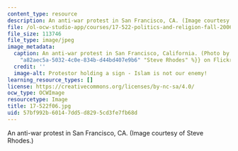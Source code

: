 ```yaml
---
content_type: resource
description: An anti-war protest in San Francisco, CA. (Image courtesy of Steve Rhodes.)
file: /ol-ocw-studio-app/courses/17-522-politics-and-religion-fall-2006/57bf992b60147dd5d8295cd3fe7fb68d_17-522f06.jpg
file_size: 113746
file_type: image/jpeg
image_metadata:
  caption: An anti-war protest in San Francisco, California. (Photo by {{% resource_link
    "a82aec5a-5032-4c0e-834b-d44bd407e9b6" "Steve Rhodes" %}} on Flickr.)
  credit: ''
  image-alt: Protestor holding a sign - Islam is not our enemy!
learning_resource_types: []
license: https://creativecommons.org/licenses/by-nc-sa/4.0/
ocw_type: OCWImage
resourcetype: Image
title: 17-522f06.jpg
uid: 57bf992b-6014-7dd5-d829-5cd3fe7fb68d
---
```

An anti-war protest in San Francisco, CA. (Image courtesy of Steve Rhodes.)